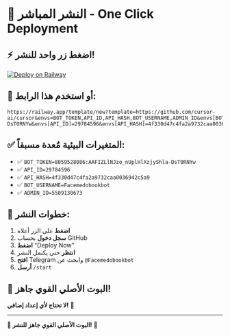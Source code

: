 # 🚀 النشر المباشر - One Click Deployment

## ⚡ اضغط زر واحد للنشر!

[![Deploy on Railway](https://railway.app/button.svg)](https://railway.app/template/new?template=https://github.com/cursor-ai/cursor&envs=BOT_TOKEN,API_ID,API_HASH,BOT_USERNAME,ADMIN_ID&envs[BOT_TOKEN]=8059528086:AAFIZLlNJzo_nUplHlXzjyShla-DsT0RNYw&envs[API_ID]=29784596&envs[API_HASH]=4f330d47c4fa2a9732caa0036942c5a9&envs[BOT_USERNAME]=Facemedobookbot&envs[ADMIN_ID]=5509130673)

## 🎯 أو استخدم هذا الرابط:

```
https://railway.app/template/new?template=https://github.com/cursor-ai/cursor&envs=BOT_TOKEN,API_ID,API_HASH,BOT_USERNAME,ADMIN_ID&envs[BOT_TOKEN]=8059528086:AAFIZLlNJzo_nUplHlXzjyShla-DsT0RNYw&envs[API_ID]=29784596&envs[API_HASH]=4f330d47c4fa2a9732caa0036942c5a9&envs[BOT_USERNAME]=Facemedobookbot&envs[ADMIN_ID]=5509130673
```

## ✅ المتغيرات البيئية مُعدة مسبقاً:

- ✅ `BOT_TOKEN=8059528086:AAFIZLlNJzo_nUplHlXzjyShla-DsT0RNYw`
- ✅ `API_ID=29784596`
- ✅ `API_HASH=4f330d47c4fa2a9732caa0036942c5a9`
- ✅ `BOT_USERNAME=Facemedobookbot`
- ✅ `ADMIN_ID=5509130673`

## 🚀 خطوات النشر:

1. **اضغط** على الزر أعلاه
2. **سجل دخول** بحساب GitHub
3. **اضغط** "Deploy Now"
4. **انتظر** حتى يكتمل النشر
5. **افتح** Telegram وابحث عن `@Facemedobookbot`
6. **أرسل** `/start`

## 🎯 البوت الأصلي القوي جاهز!

**لا تحتاج لأي إعداد إضافي!** 🎯

---

**🎯 البوت الأصلي القوي جاهز للنشر!** 🚀